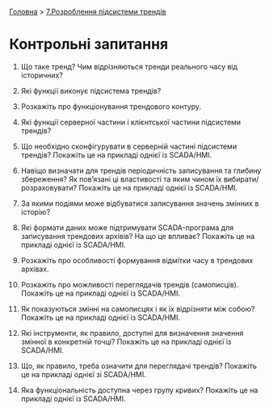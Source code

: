 [Головна](README.md) > [7.Розроблення підсистеми трендів](7.md)

# Контрольні запитання 

1.    Що таке тренд? Чим відрізняються тренди реального часу від історичних?

2.    Які функції виконує підсистема трендів?

3.    Розкажіть про функціонування трендового контуру.

4.    Які функції серверної частини і клієнтської частини підсистеми трендів?

5.    Що необхідно сконфігурувати в серверній частині підсистеми трендів? Покажіть це на прикладі однієї із SCADA/HMI.

6.    Навіщо визначати для трендів періодичність записування та глибину збереження? Як пов’язані ці властивості та яким чином їх вибирати/розраховувати? Покажіть це на прикладі однієї із SCADA/HMI.

7.    За якими подіями може відбуватися записування значень змінних в історію? 

8.    Які формати даних може підтримувати SCADA-програма для записування трендових архівів? На що це впливає? Покажіть це на прикладі однієї із SCADA/HMI.

9.    Розкажіть про особливості формування відмітки часу в трендових архівах.  

10.  Розкажіть про можливості переглядачів трендів (самописців). Покажіть це на прикладі однієї із SCADA/HMI.

11.  Як показуються змінні на самописцях і як їх відрізняти між собою? Покажіть це на прикладі однієї із SCADA/HMI.

12.  Які інструменти, як правило, доступні для визначення значення змінної в конкретній точці? Покажіть це на прикладі однієї із SCADA/HMI.

13.  Що, як правило, треба означити для переглядачі трендів? Покажіть це на прикладі однієї зі SCADA/HMI.

14.  Яка функціональність доступна через групу кривих? Покажіть це на прикладі однієї із SCADA/HMI.

 